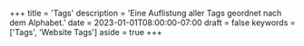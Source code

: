 +++
title = 'Tags'
description = 'Eine Auflistung aller Tags geordnet nach dem Alphabet.'
date = 2023-01-01T08:00:00-07:00
draft = false
keywords = ['Tags', 'Website Tags']
aside = true
+++
